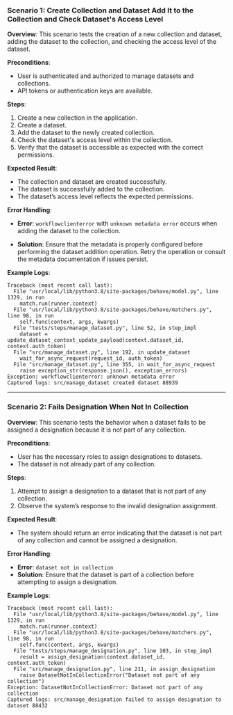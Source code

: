 ### Scenario 1: **Create Collection and Dataset Add It to the Collection and Check Dataset's Access Level**

**Overview**: This scenario tests the creation of a new collection and dataset, adding the dataset to the collection, and checking the access level of the dataset.

**Preconditions**:
-   User is authenticated and authorized to manage datasets and collections.
-   API tokens or authentication keys are available.
    
**Steps**:
1.  Create a new collection in the application.
2.  Create a dataset.
3.  Add the dataset to the newly created collection.
4.  Check the dataset's access level within the collection.
5.  Verify that the dataset is accessible as expected with the correct permissions.
    
**Expected Result**:

-   The collection and dataset are created successfully.    
-   The dataset is successfully added to the collection.
-   The dataset’s access level reflects the expected permissions.
    
**Error Handling**:

-   **Error**: `workflowclienterror` with `unknown metadata error` occurs when adding the dataset to the collection.
    
-   **Solution**: Ensure that the metadata is properly configured before performing the dataset addition operation. Retry the operation or consult the metadata documentation if issues persist.
    
**Example Logs**:

```plaintext
Traceback (most recent call last):
  File "usr/local/lib/python3.8/site-packages/behave/model.py", line 1329, in run
    match.run(runner.context)
  File "usr/local/lib/python3.8/site-packages/behave/matchers.py", line 98, in run
    self.func(context, args, kwargs)
  File "tests/steps/manage_dataset.py", line 52, in step_impl
    dataset = update_dataset_context_update_payload(context.dataset_id, context.auth_token)
  File "src/manage_dataset.py", line 192, in update_dataset
    wait_for_async_request(request_id, auth_token)
  File "src/manage_dataset.py", line 355, in wait_for_async_request
    raise exception_str(response.json(), exception_errors)
Exception: workflowclienterror: unknown metadata error
Captured logs: src/manage_dataset created dataset 88939

```

----------

### Scenario 2: **Fails Designation When Not In Collection**
**Overview**: This scenario tests the behavior when a dataset fails to be assigned a designation because it is not part of any collection.

**Preconditions**:
-   User has the necessary roles to assign designations to datasets.
-   The dataset is not already part of any collection.

**Steps**:

1.  Attempt to assign a designation to a dataset that is not part of any collection.
2.  Observe the system’s response to the invalid designation assignment.
    
**Expected Result**:
-   The system should return an error indicating that the dataset is not part of any collection and cannot be assigned a designation.

**Error Handling**:

-   **Error**: `dataset not in collection`
-   **Solution**: Ensure that the dataset is part of a collection before attempting to assign a designation.

**Example Logs**:

```plaintext
Traceback (most recent call last):
  File "usr/local/lib/python3.8/site-packages/behave/model.py", line 1329, in run
    match.run(runner.context)
  File "usr/local/lib/python3.8/site-packages/behave/matchers.py", line 98, in run
    self.func(context, args, kwargs)
  File "tests/steps/manage_designation.py", line 103, in step_impl
    result = assign_designation(context.dataset_id, context.auth_token)
  File "src/manage_designation.py", line 211, in assign_designation
    raise DatasetNotInCollectionError("Dataset not part of any collection")
Exception: DatasetNotInCollectionError: Dataset not part of any collection
Captured logs: src/manage_designation failed to assign designation to dataset 88432

```
